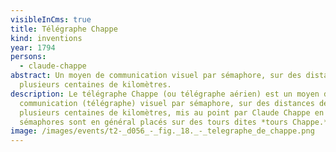 ```yaml
---
visibleInCms: true
title: Télégraphe Chappe
kind: inventions
year: 1794
persons:
  - claude-chappe
abstract: Un moyen de communication visuel par sémaphore, sur des distances de
  plusieurs centaines de kilomètres.
description: Le télégraphe Chappe (ou télégraphe aérien) est un moyen de
  communication (télégraphe) visuel par sémaphore, sur des distances de
  plusieurs centaines de kilomètres, mis au point par Claude Chappe en 1794. Les
  sémaphores sont en général placés sur des tours dites *tours Chappe.*
image: /images/events/t2-_d056_-_fig._18._-_telegraphe_de_chappe.png
---
```

